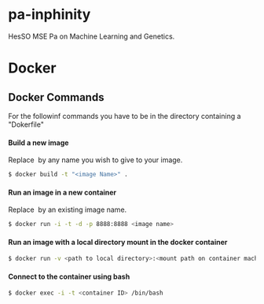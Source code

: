 # pa-inphinity
HesSO MSE Pa on Machine Learning and Genetics.

# Docker
## Docker Commands
For the followinf commands you have to be in the directory containing a "Dokerfile"

#### Build a new image

Replace <image Name> by any name you wish to give to your image.
```bash
$ docker build -t "<image Name>" .
```

#### Run an image in a new container

Replace <image name> by an existing image name.
```bash
$ docker run -i -t -d -p 8888:8888 <image name>
```

#### Run an image with a local directory mount in the docker container
```bash
$ docker run -v <path to local directory>:<mount path on container machine> -i -t -d -p 8888:8888 <image name>
```

#### Connect to the container using bash
```bash
$ docker exec -i -t <container ID> /bin/bash
``` 
